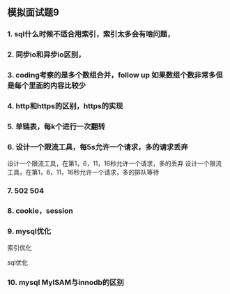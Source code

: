 ## 模拟面试题9

### 1. sql什么时候不适合用索引，索引太多会有啥问题，

### 2. 同步io和异步io区别，

### 3. coding考察的是多个数组合并，follow up 如果数组个数非常多但是每个里面的内容比较少

### 4. http和https的区别，https的实现

### 5. 单链表，每k个进行一次翻转

### 6. 设计一个限流工具，每5s允许一个请求，多的请求丢弃

设计一个限流工具，在第1，6，11，16秒允许一个请求，多的丢弃
设计一个限流工具，在第1，6，11，16秒允许一个请求，多的排队等待

### 7. 502 504

### 8. cookie，session

### 9. mysql优化

索引优化

sql优化

### 10. mysql MyISAM与innodb的区别